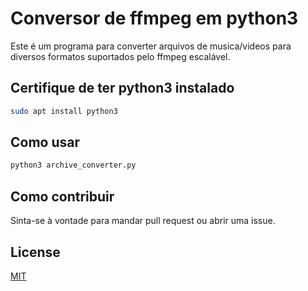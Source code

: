 # Conversor de ffmpeg em python3

Este é um programa para converter arquivos de musica/videos para diversos formatos suportados pelo ffmpeg escalável.

## Certifique de ter python3 instalado
```bash
sudo apt install python3
```

## Como usar

```bash
python3 archive_converter.py
```

## Como contribuir
Sinta-se à vontade para mandar pull request ou abrir uma issue.



## License
[MIT](https://choosealicense.com/licenses/mit/)
